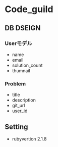 # Code_guild
## DB DSEIGN
### Userモデル
  - name
  - email
  - solution_count
  - thumnail

### Problem
  - title
  - description
  - git_url
  - user_id

## Setting
* rubyvertion 2.1.8
